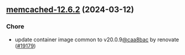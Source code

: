 

## [memcached-12.6.2](https://github.com/truecharts/charts/compare/memcached-12.6.1...memcached-12.6.2) (2024-03-12)

### Chore



- update container image common to v20.0.9[@caa8bac](https://github.com/caa8bac) by renovate ([#19179](https://github.com/truecharts/charts/issues/19179))